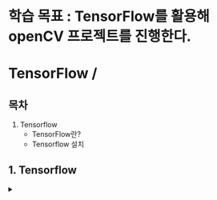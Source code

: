 # 학습 목표 : TensorFlow를 활용해 openCV 프로젝트를 진행한다.

# TensorFlow / 

## 목차

1. Tensorflow
   - TensorFlow란?
   - Tensorflow 설치

## 1. Tensorflow

<details>
<summary></summary>
<div markdown="1">

## **1-1. Tensorflow란?**

구글이 개발한 **오픈소스 머신러닝/딥러닝 프레임워크로, 딥러닝 신경망 모델을 만들고 학습**시키는데 많이 쓰인다.

## **1-2. Tensorflow 설치** 

_**학습시에는 vmware를 통해 우분투에서 실행함**_

**[1. vscode 설치]**

[vscode 메인 페이지](https://code.visualstudio.com/download)에서 .deb 다운로드

1. 다운로드 디렉토리로 이동

```terminla
cd Downloads/
```

2. 다운로드한 파일 실행

```terminal
sudo dpkg -i code_1.103.0-1754517494_amd64.deb
```

3. 다운로드 완

<br><br>

**[2. 윈도우 SSH키를 VMware Ubuntu로 복사하기]**

1. 윈도우에서 SSH 키 위치 확인

```
C:\Users\[사용자명]\.ssh\
```

2. 윈도우에서 복사한 뒤에 VMworkstation에 붙여넣기

```
.ssh\
```

3. 필수 권한 설정

```terminal
# 디렉토리 권한
chmod 700 ~/.ssh

# 개인키 권한 (Ed25519 키의 경우)
chmod 600 ~/.ssh/id_ed25519

chmod 644 ~/.ssh/id_ed25519.pub

# 기타 파일들
chmod 600 ~/.ssh/config          # 설정파일 (있다면)
chmod 600 ~/.ssh/known_hosts     # 호스트 정보

# 소유자 확인
chown -R $USER:$USER ~/.ssh
```

4. SSH 연결 테스트

```terminal
# GitHub 테스트
ssh -T git@github.com

# 성공 시 메시지:
# Hi [사용자명]! You've successfully authenticated, but GitHub does not provide shell access
```

<br><br>

**[3. 가상환경 생성]**

1. 텐서플로우 디렉토리 생성

```termianl
mkdir opencv_tf
cd opencv_tf
```

2. 파이썬 가상환경 설치

```terminal
sudo apt install python3.10-venv
```

3. 가상환경 생성

```terminal
# 가상환경 생성
python3 -m venv tfvenv

# 가상환경 진입
source tfvenv/bin/activate
```

4. 가상환경 진입 후 ros2 충돌시 pip list 해결방법

_가상환경 종료 후_

```terminal
# 백업 파일 생성
cp ~/.bashrc ~/.bashrc.backup

# bashrc에서 ros2 자동 실행 명령어 주석처리
nano ~/.bashrc
# source /opt/ros/humble/setup.bash
```

5. ROS2 환경 변수 제거

```terminal
unset ROS_VERSION

unset ROS_PYTHON_VERSION  

unset ROS_LOCALHOST_ONLY

unset ROS_DISTRO

unset AMENT_PREFIX_PATH

unset PYTHONPATH
```

6. 가상환경 삭제 후 재설치

```terminal
# 가상환경 삭제
rm -rf tfvenv

# 가상환경 재설치
python3 -m venv tfvenv
```

7. 가상환경 진입 후 pip list 확인

```terminal
# 가상환경 실행
source tfvenv/bin/activate

# pip list 확인

# Package    Version
# ---------- -------
# pip        22.0.2
# setuptools 59.6.0
```

<br><br>

**[4. tensorflow 설치]**

```terminal
python3 -m pip install tensorflow
```



</div>
</details>

